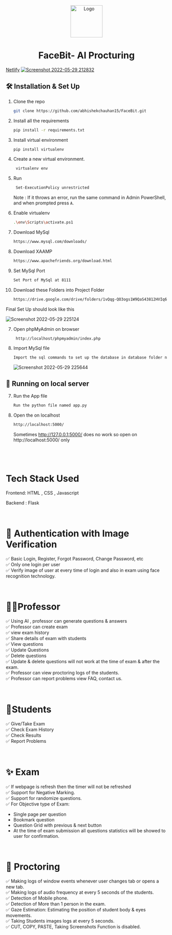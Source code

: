 <div align="center">
   <img alt="Logo" src="https://user-images.githubusercontent.com/76480451/170880452-d858f20b-7e70-4b29-994e-6138cad82534.png" width="100" />
</div>
<h1 align="center">
  FaceBit- AI Procturing 
</h1>
<p align="center">

<a href="https://www.netlify.com/" target="_blank">Netlify</a>
<a href="https://app.netlify.com/sites/brittanychiang/deploys" target="_blank">
![Screenshot 2022-05-29 212832](https://user-images.githubusercontent.com/76480451/170881325-3735c58f-434d-4c2f-b5e6-ca83c280e522.png)

  </a>
</p>



## 🛠 Installation & Set Up

1. Clone the repo

   ```sh
   git clone https://github.com/abhishekchauhan15/FaceBit.git
   ```

2. Install all the requirements 

   ```sh
   pip install -r requirements.txt
   ```
2. Install virtual environment 

   ```sh
   pip install virtualenv
   ```
2. Create a new virtual environment. 
   ```sh
    virtualenv env
   ```
2. Run
   ```sh
    Set-ExecutionPolicy unrestricted
   ```
   Note : If it throws an error, run the same command in Admin PowerShell, and when prompted press `A`.

2. Enable virtualenv
   ```sh
   .\env\Scripts\activate.ps1
   ```


3. Download MySql

   ```sh
   https://www.mysql.com/downloads/
   ```

4. Download XAAMP

   ```sh
   https://www.apachefriends.org/download.html
   ```

5. Set MySql Port

   ```sh
   Set Port of MySql at 8111
   ```

6. Download these Folders into Project Folder

   ```sh
   https://drive.google.com/drive/folders/1vQqg-QO3ogs1W9QaS43812HVIq6hXAWm?usp=sharing

   ```
Final Set Up should look like this 

![Screenshot 2022-05-29 225124](https://user-images.githubusercontent.com/76480451/170883248-3c406355-cadf-440d-ae40-b7cd9cfeec45.png)

7. Open phpMyAdmin on browser

   ```sh
    http://localhost/phpmyadmin/index.php
   ```

8. Import MySql file

   ```sh
   Import the sql commands to set up the database in database folder named quizappstructure.sql
   ```
   ![Screenshot 2022-05-29 225644](https://user-images.githubusercontent.com/76480451/170883474-374fd74d-c4b7-4eae-8464-f344e3219e8e.png)



## 🚀 Running on local server

7. Run the App file

   ```sh
   Run the python file named app.py
   ```

8. Open the on localhost

   ```sh
   http://localhost:5000/
   ```

   Sometimes http://127.0.0.1:5000/ does no work so open on http://localhost:5000/ only

#
<br>

# Tech Stack Used

Frontend: HTML , CSS , Javascript

Backend : Flask

<br>

# 🎇 Authentication with Image Verification

✅ Basic Login, Register, Forgot Password, Change Password, etc <br>
✅ Only one login per user <br>
✅ Verify image of user at every time of login and also in    exam using face recognition technology.

<br>

# 🐱‍🏍Professor

✅ Using AI , professor can generate questions & answers <br>
✅ Professor can create exam <br>
✅ view exam history <br>
✅ Share details of exam with students <br>
✅ View questions <br>
✅ Update Questions <br>
✅ Delete questions <br>
✅ Update & delete questions will not work at the time of exam & after the exam. <br>
✅ Professor can view proctoring logs of the students. <br>
✅ Professor can report problems view FAQ, contact us.

<br>

# 🌟Students

✅ Give/Take Exam <br>
✅ Check Exam History <br>
✅ Check Results <br>
✅ Report Problems <br>

<br>

# ✨ Exam

✅ If webpage is refresh then the timer will not be refreshed <br>
✅ Support for Negative Marking. <br>
✅ Support for randomize questions. <br>
✅ For Objective type of Exam:

- Single page per question
- Bookmark question
- Question Grid with previous & next button
- At the time of exam submission all questions statistics will be showed to user for confirmation.

<br>

# 🌈 Proctoring

✅ Making logs of window events whenever user changes tab or opens a new tab. <br>
✅ Making logs of audio frequency at every 5 seconds of the students. <br>
✅ Detection of Mobile phone. <br>
✅ Detection of More than 1 person in the exam. <br>
✅ Gaze Estimation: Estimating the position of student body & eyes movements. <br>
✅ Taking Students images logs at every 5 seconds. <br>
✅ CUT, COPY, PASTE, Taking Screenshots Function is disabled. <br>
